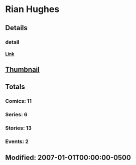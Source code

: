# Rian  Hughes 
## Details
### detail
#### [Link](http://marvel.com/comics/creators/9307/rian_hughes?utm_campaign=apiRef&utm_source=225578a89fc76f3d20fbffda5d17a88d)
## [Thumbnail](http://i.annihil.us/u/prod/marvel/i/mg/b/40/image_not_available.jpg)
## Totals
### Comics: 11
### Series: 6
### Stories: 13
### Events: 2
## Modified: 2007-01-01T00:00:00-0500